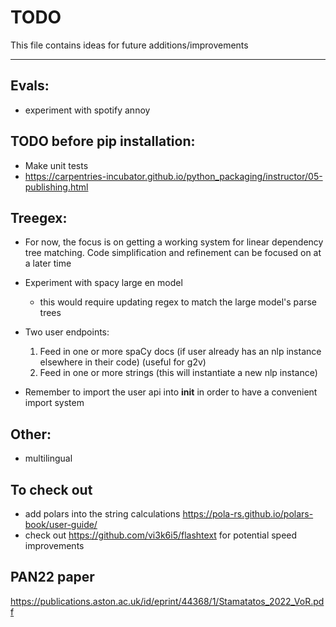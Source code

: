 # TODO
This file contains ideas for future additions/improvements

------

## Evals:
- experiment with spotify annoy

## TODO before pip installation:
- Make unit tests
- https://carpentries-incubator.github.io/python_packaging/instructor/05-publishing.html


## Treegex:
- For now, the focus is on getting a working system for linear dependency tree matching. Code simplification and refinement can be focused on at a later time
- Experiment with spacy large en model
    - this would require updating regex to match the large model's parse trees
- Two user endpoints: 
    1. Feed in one or more spaCy docs (if user already has an nlp instance elsewhere in their code) (useful for g2v)
    2. Feed in one or more strings (this will instantiate a new nlp instance)

- Remember to import the user api into __init__ in order to have a convenient import system
## Other:
- multilingual 


## To check out
- add polars into the string calculations https://pola-rs.github.io/polars-book/user-guide/
- check out https://github.com/vi3k6i5/flashtext for potential speed improvements

## PAN22 paper
https://publications.aston.ac.uk/id/eprint/44368/1/Stamatatos_2022_VoR.pdf
